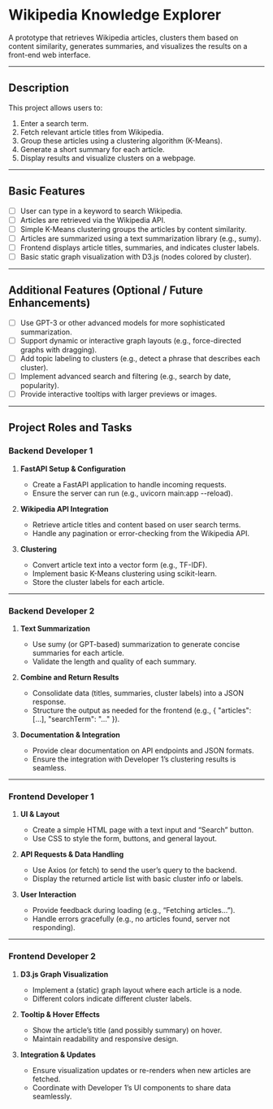 # Wikipedia Knowledge Explorer

A prototype that retrieves Wikipedia articles, clusters them based on content similarity, generates summaries, and visualizes the results on a front-end web interface.

---

## Description

This project allows users to:
1. Enter a search term.
2. Fetch relevant article titles from Wikipedia.
3. Group these articles using a clustering algorithm (K-Means).
4. Generate a short summary for each article.
5. Display results and visualize clusters on a webpage.

---

## Basic Features

- [ ] User can type in a keyword to search Wikipedia.
- [ ] Articles are retrieved via the Wikipedia API.
- [ ] Simple K-Means clustering groups the articles by content similarity.
- [ ] Articles are summarized using a text summarization library (e.g., sumy).
- [ ] Frontend displays article titles, summaries, and indicates cluster labels.
- [ ] Basic static graph visualization with D3.js (nodes colored by cluster).

---

## Additional Features (Optional / Future Enhancements)

- [ ] Use GPT-3 or other advanced models for more sophisticated summarization.
- [ ] Support dynamic or interactive graph layouts (e.g., force-directed graphs with dragging).
- [ ] Add topic labeling to clusters (e.g., detect a phrase that describes each cluster).
- [ ] Implement advanced search and filtering (e.g., search by date, popularity).
- [ ] Provide interactive tooltips with larger previews or images.

---

## Project Roles and Tasks

### Backend Developer 1
1. **FastAPI Setup & Configuration**
   - Create a FastAPI application to handle incoming requests.
   - Ensure the server can run (e.g., uvicorn main:app --reload).

2. **Wikipedia API Integration**
   - Retrieve article titles and content based on user search terms.
   - Handle any pagination or error-checking from the Wikipedia API.

3. **Clustering**
   - Convert article text into a vector form (e.g., TF-IDF).
   - Implement basic K-Means clustering using scikit-learn.
   - Store the cluster labels for each article.

---

### Backend Developer 2
1. **Text Summarization**
   - Use sumy (or GPT-based) summarization to generate concise summaries for each article.
   - Validate the length and quality of each summary.

2. **Combine and Return Results**
   - Consolidate data (titles, summaries, cluster labels) into a JSON response.
   - Structure the output as needed for the frontend (e.g., { "articles": [...], "searchTerm": "..." }).

3. **Documentation & Integration**
   - Provide clear documentation on API endpoints and JSON formats.
   - Ensure the integration with Developer 1’s clustering results is seamless.

---

### Frontend Developer 1
1. **UI & Layout**
   - Create a simple HTML page with a text input and “Search” button.
   - Use CSS to style the form, buttons, and general layout.

2. **API Requests & Data Handling**
   - Use Axios (or fetch) to send the user’s query to the backend.
   - Display the returned article list with basic cluster info or labels.

3. **User Interaction**
   - Provide feedback during loading (e.g., “Fetching articles…”).
   - Handle errors gracefully (e.g., no articles found, server not responding).

---

### Frontend Developer 2
1. **D3.js Graph Visualization**
   - Implement a (static) graph layout where each article is a node.
   - Different colors indicate different cluster labels.

2. **Tooltip & Hover Effects**
   - Show the article’s title (and possibly summary) on hover.
   - Maintain readability and responsive design.

3. **Integration & Updates**
   - Ensure visualization updates or re-renders when new articles are fetched.
   - Coordinate with Developer 1’s UI components to share data seamlessly.
